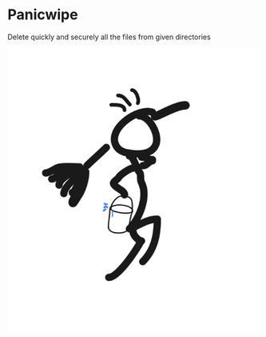 # Panicwipe
Delete quickly and securely all the files from given directories

![Alt text](https://github.com/77LrW8VpnD/panicwipe/blob/main/panicwipe.png "Optional title")
